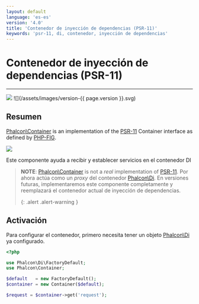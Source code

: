 ```yaml
---
layout: default
language: 'es-es'
version: '4.0'
title: 'Contenedor de inyección de dependencias (PSR-11)'
keywords: 'psr-11, di, contenedor, inyección de dependencias'
---
```


# Contenedor de inyección de dependencias (PSR-11)
- - -
![](/assets/images/document-status-stable-success.svg) ![](/assets/images/version-{{ page.version }}.svg)

## Resumen
[Phalcon\Container][container] is an implementation of the [PSR-11][psr-11] Container interface as defined by [PHP-FIG][php-fig].

![](/assets/images/implements-psr--11-blue.svg)

Este componente ayuda a recibir y establecer servicios en el contenedor DI

> **NOTE**: [Phalcon\Container][container] is not a _real_ implementation of [PSR-11][psr-11]. Por ahora actúa como un *proxy* del contenedor [Phalcon\Di](di). En versiones futuras, implementaremos este componente completamente y reemplazará el contenedor actual de inyección de dependencias. 
> 
> {: .alert .alert-warning }

## Activación
Para configurar el contenedor, primero necesita tener un objeto [Phalcon\Di](di) ya configurado.

```php
<?php

use Phalcon\Di\FactoryDefault;
use Phalcon\Container;

$default   = new FactoryDefault();
$container = new Container($default);

$request = $container->get('request');
```

[php-fig]: https://www.php-fig.org/
[psr-11]: https://www.php-fig.org/psr/psr-11/
[container]: api/phalcon_container#container

